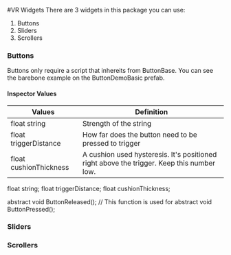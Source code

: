 #VR Widgets
There are 3 widgets in this package you can use:

1. Buttons
2. Sliders
3. Scrollers

### Buttons
Buttons only require a script that inhereits from ButtonBase.
You can see the barebone example on the ButtonDemoBasic prefab.

#### Inspector Values
Values  | Definition
------- | ----------
float string            | Strength of the string
float triggerDistance   | How far does the button need to be pressed to trigger
float cushionThickness  | A cushion used hysteresis. It's positioned right above the trigger. Keep this number low.

float string; 
float triggerDistance;
float cushionThickness;

abstract void ButtonReleased(); // This function is used for 
abstract void ButtonPressed();


### Sliders
### Scrollers
